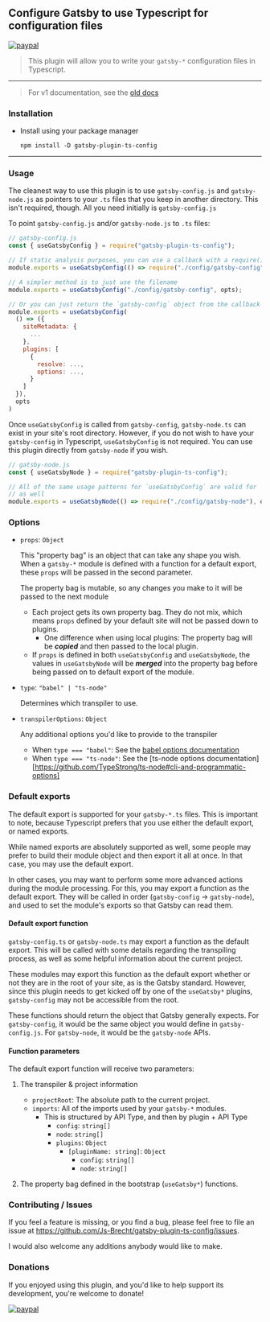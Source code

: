 [babel-docs]: https://babeljs.io/docs/en/options#config-loading-options
[tsnode-docs]: https://github.com/TypeStrong/ts-node#cli-and-programmatic-options

## Configure Gatsby to use Typescript for configuration files

[![paypal](https://img.shields.io/badge/Donate-PayPal-green.svg)](https://www.paypal.com/cgi-bin/webscr?cmd=_donations&business=J3ZGS46A4C5QA&currency_code=USD&source=url)

> This plugin will allow you to write your `gatsby-*` configuration files in Typescript.

---

> For v1 documentation, see the [old docs](./old/README.md)

### Installation

* Install using your package manager

  ```shell
  npm install -D gatsby-plugin-ts-config
  ```

---

### Usage

The cleanest way to use this plugin is to use `gatsby-config.js` and `gatsby-node.js`
as pointers to your `.ts` files that you keep in another directory.  This isn't required,
though.  All you need initially is `gatsby-config.js`

To point `gatsby-config.js` and/or `gatsby-node.js` to `.ts` files:

```js
// gatsby-config.js
const { useGatsbyConfig } = require("gatsby-plugin-ts-config");

// If static analysis purposes, you can use a callback with a require() statement
module.exports = useGatsbyConfig(() => require("./config/gatsby-config"), opts);

// A simpler method is to just use the filename
module.exports = useGatsbyConfig("./config/gatsby-config", opts);

// Or you can just return the `gatsby-config` object from the callback
module.exports = useGatsbyConfig(
  () => ({
    siteMetadata: {
      ...
    },
    plugins: [
      {
        resolve: ...,
        options: ...,
      }
    ]
  }),
  opts
)
```

Once `useGatsbyConfig` is called from `gatsby-config`, `gatsby-node.ts` can exist in your site's
root directory.  However, if you do not wish to have your `gatsby-config` in Typescript, `useGatsbyConfig` is
not required.  You can use this plugin directly from `gatsby-node` if you wish.

```js
// gatsby-node.js
const { useGatsbyNode } = require("gatsby-plugin-ts-config");

// All of the same usage patterns for `useGatsbyConfig` are valid for `useGatsbyNode`
// as well
module.exports = useGatsbyNode(() => require("./config/gatsby-node"), opts);
```

### Options

* `props`: `Object`

  This "property bag" is an object that can take any shape you wish.  When a `gatsby-*` module is defined
  with a function for a default export, these `props` will be passed in the second parameter.

  The property bag is mutable, so any changes you make to it will be passed to the next module

  * Each project gets its own property bag.  They do not mix, which means `props` defined by your default
    site will not be passed down to plugins.
    * One difference when using local plugins: The property bag will be **_copied_** and then passed to the
      local plugin.
  * If `props` is defined in both `useGatsbyConfig` and `useGatsbyNode`, the values in `useGatsbyNode` will be
    **_merged_** into the property bag before being passed on to default export of the module.

* `type`: `"babel" | "ts-node"`

  Determines which transpiler to use.

* `transpilerOptions`: `Object`

  Any additional options you'd like to provide to the transpiler

  * When `type === "babel"`: See the [babel options documentation][babel-docs]
  * When `type === "ts-node"`: See the [ts-node options documentation][https://github.com/TypeStrong/ts-node#cli-and-programmatic-options]

### Default exports

The default export is supported for your `gatsby-*.ts` files.  This is important to note, because Typescript
prefers that you use either the default export, or named exports.

While named exports are absolutely supported as well, some people may prefer to build their module object
and then export it all at once.  In that case, you may use the default export.

In other cases, you may want to perform some more advanced actions during the module processing.  For this,
you may export a function as the default export.  They will be called in order
(`gatsby-config` -> `gatsby-node`), and used to set the module's exports so that Gatsby can read them.

#### Default export function

`gatsby-config.ts` or `gatsby-node.ts` may export a function as the default export.  This will be called with
some details regarding the transpiling process, as well as some helpful information about the current project.

These modules may export this function as the default export whether or not they are in the root of your
site, as is the Gatsby standard.  However, since this plugin needs to get kicked off by one of the
`useGatsby*` plugins, `gatsby-config` may not be accessible from the root.

These functions should return the object that Gatsby generally expects.  For `gatsby-config`, it would be
the same object you would define in `gatsby-config.js`.  For `gatsby-node`, it would be the `gatsby-node`
APIs.

#### Function parameters

The default export function will receive two parameters:

1. The transpiler & project information
    * `projectRoot`: The absolute path to the current project.
    * `imports`: All of the imports used by your `gatsby-*` modules.
      * This is structured by API Type, and then by plugin + API Type
        * `config`: `string[]`
        * `node`: `string[]`
        * `plugins`: `Object`
          * `[pluginName: string]`: `Object`
            * `config`: `string[]`
            * `node`: `string[]`

2. The property bag defined in the bootstrap (`useGatsby*`) functions.

### Contributing / Issues

If you feel a feature is missing, or you find a bug, please feel free to file an issue
at <https://github.com/Js-Brecht/gatsby-plugin-ts-config/issues>.

I would also welcome any additions anybody would like to make.

### Donations

If you enjoyed using this plugin, and you'd like to help support its development, you're welcome to donate!

[![paypal](https://www.paypalobjects.com/en_US/i/btn/btn_donateCC_LG.gif)](https://www.paypal.com/cgi-bin/webscr?cmd=_donations&business=J3ZGS46A4C5QA&currency_code=USD&source=url)
